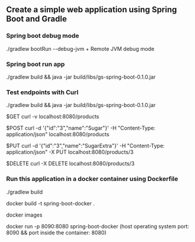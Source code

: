 ## Create a simple web application using Spring Boot and Gradle ##

### Spring boot debug mode ###
./gradlew bootRun --debug-jvm  + Remote JVM debug mode

### Spring boot run app ###
./gradlew build && java -jar build/libs/gs-spring-boot-0.1.0.jar 


### Test endpoints with Curl ###
./gradlew build && java -jar build/libs/gs-spring-boot-0.1.0.jar 

$GET
curl -v localhost:8080/products

$POST
curl -d '{"id":"3","name":"Sugar"}' -H "Content-Type: application/json" localhost:8080/products

$PUT
curl -d '{"id":"3","name":"SugarExtra"}' -H "Content-Type: application/json" -X PUT localhost:8080/products/3

$DELETE
curl -X DELETE localhost:8080/products/3

### Run this application in a docker container using Dockerfile ###
./gradlew build 

docker build -t spring-boot-docker .

docker images

docker run -p 8090:8080 spring-boot-docker   (host operating system port: 8090 && port inside the container: 8080)

